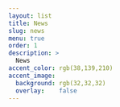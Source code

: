 ```yaml
---
layout: list
title: News
slug: news
menu: true
order: 1
description: >
  News
accent_color: rgb(38,139,210)
accent_image:
  background: rgb(32,32,32)
  overlay:    false
---
```

